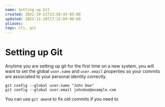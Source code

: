 ```yaml
---
name: Setting up Git
created: 2022-10-21T13:58:43-05:00
updated: 2022-11-28T17:22:04-06:00
aliases: 
tags: cli, git
---
```


# Setting up Git

Anytime you are setting up git for the first time on a new system, you will want to set the global `user.name` and `user.email` properties so your commits are associated to your personal identity correctly.

```console
git config --global user.name "John Doe"
git config --global user.email johndoe@example.com
```

You can use `git amend` to fix old commits if you need to 